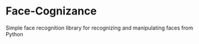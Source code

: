 # Face-Cognizance
Simple face recognition library for recognizing and manipulating faces from Python
